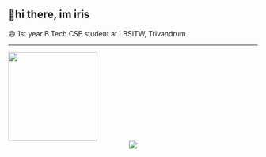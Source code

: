 ## 👋hi there, im iris

😄 1st year B.Tech CSE student at LBSITW, Trivandrum.<br/>
<hr/>

   <div style="display: inline-block;">
    <img src="https://github-readme-stats-drab-iota.vercel.app/api?username=irisxvii&count_private=true&show_icons=true&layout=compact&hide_border=true&theme=dark&bg_color=0D1117&include_all_commits=true" height="180px" /> 
</div>
<div align="center">
	<img src="https://github.com/irisxvii/irisxvii/blob/main/assets/github-contribution-grid-snake.svg" />
</div>
